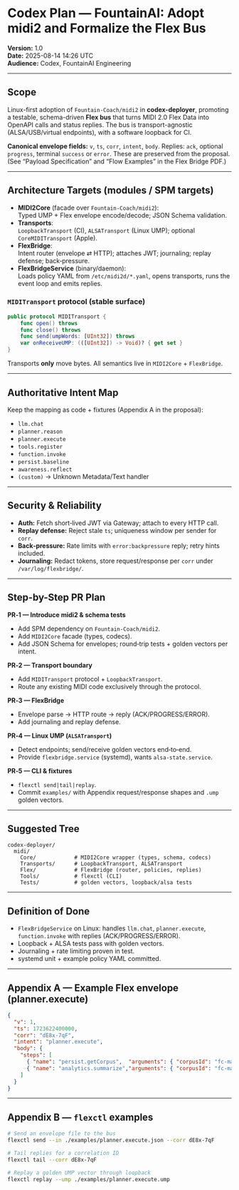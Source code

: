 # Codex Plan — FountainAI: Adopt midi2 and Formalize the Flex Bus

**Version:** 1.0  
**Date:** 2025-08-14 14:26 UTC  
**Audience:** Codex, FountainAI Engineering

---

## Scope

Linux-first adoption of `Fountain-Coach/midi2` in **codex-deployer**, promoting a testable, schema-driven **Flex bus** that turns MIDI 2.0 Flex Data into OpenAPI calls and status replies. The bus is transport-agnostic (ALSA/USB/virtual endpoints), with a software loopback for CI.

**Canonical envelope fields:** `v`, `ts`, `corr`, `intent`, `body`. Replies: `ack`, optional `progress`, terminal `success` or `error`. These are preserved from the proposal.  
(See “Payload Specification” and “Flow Examples” in the Flex Bridge PDF.)

---

## Architecture Targets (modules / SPM targets)

- **MIDI2Core** (facade over `Fountain-Coach/midi2`):  
  Typed UMP + Flex envelope encode/decode; JSON Schema validation.
- **Transports**:  
  `LoopbackTransport` (CI), `ALSATransport` (Linux UMP); optional `CoreMIDITransport` (Apple).
- **FlexBridge**:  
  Intent router (envelope ⇄ HTTP); attaches JWT; journaling; replay defense; back‑pressure.
- **FlexBridgeService** (binary/daemon):  
  Loads policy YAML from `/etc/midi2d/*.yaml`, opens transports, runs the event loop and emits replies.

### `MIDITransport` protocol (stable surface)

```swift
public protocol MIDITransport {
    func open() throws
    func close() throws
    func send(umpWords: [UInt32]) throws
    var onReceiveUMP: (([UInt32]) -> Void)? { get set }
}
```

Transports **only** move bytes. All semantics live in `MIDI2Core` + `FlexBridge`.

---

## Authoritative Intent Map

Keep the mapping as code + fixtures (Appendix A in the proposal):
- `llm.chat`
- `planner.reason`
- `planner.execute`
- `tools.register`
- `function.invoke`
- `persist.baseline`
- `awareness.reflect`
- `(custom)` → Unknown Metadata/Text handler

---

## Security & Reliability

- **Auth:** Fetch short‑lived JWT via Gateway; attach to every HTTP call.  
- **Replay defense:** Reject stale `ts`; uniqueness window per sender for `corr`.  
- **Back‑pressure:** Rate limits with `error:backpressure` reply; retry hints included.  
- **Journaling:** Redact tokens, store request/response per `corr` under `/var/log/flexbridge/`.

---

## Step-by-Step PR Plan

**PR‑1 — Introduce midi2 & schema tests**  
- Add SPM dependency on `Fountain-Coach/midi2`.  
- Add `MIDI2Core` facade (types, codecs).  
- Add JSON Schema for envelopes; round‑trip tests + golden vectors per intent.

**PR‑2 — Transport boundary**  
- Add `MIDITransport` protocol + `LoopbackTransport`.  
- Route any existing MIDI code exclusively through the protocol.

**PR‑3 — FlexBridge**  
- Envelope parse → HTTP route → reply (ACK/PROGRESS/ERROR).  
- Add journaling and replay defense.

**PR‑4 — Linux UMP (`ALSATransport`)**  
- Detect endpoints; send/receive golden vectors end‑to‑end.  
- Provide `flexbridge.service` (systemd), wants `alsa-state.service`.

**PR‑5 — CLI & fixtures**  
- `flexctl send|tail|replay`.  
- Commit `examples/` with Appendix request/response shapes and `.ump` golden vectors.

---

## Suggested Tree

```
codex-deployer/
  midi/
    Core/            # MIDI2Core wrapper (types, schema, codecs)
    Transports/      # LoopbackTransport, ALSATransport
    Flex/            # FlexBridge (router, policies, replies)
    Tools/           # flexctl (CLI)
    Tests/           # golden vectors, loopback/alsa tests
```

---

## Definition of Done

- `FlexBridgeService` on Linux: handles `llm.chat`, `planner.execute`, `function.invoke` with replies (ACK/PROGRESS/ERROR).  
- Loopback + ALSA tests pass with golden vectors.  
- Journaling + rate limiting proven in test.  
- systemd unit + example policy YAML committed.

---

## Appendix A — Example Flex envelope (planner.execute)

```json
{
  "v": 1,
  "ts": 1723622400000,
  "corr": "dE8x-7qF",
  "intent": "planner.execute",
  "body": {
    "steps": [
      { "name": "persist.getCorpus",  "arguments": { "corpusId": "fc-main" } },
      { "name": "analytics.summarize","arguments": { "corpusId": "fc-main" } }
    ]
  }
}
```

---

## Appendix B — `flexctl` examples

```bash
# Send an envelope file to the bus
flexctl send --in ./examples/planner.execute.json --corr dE8x-7qF

# Tail replies for a correlation ID
flexctl tail --corr dE8x-7qF

# Replay a golden UMP vector through loopback
flexctl replay --ump ./examples/planner.execute.ump
```

